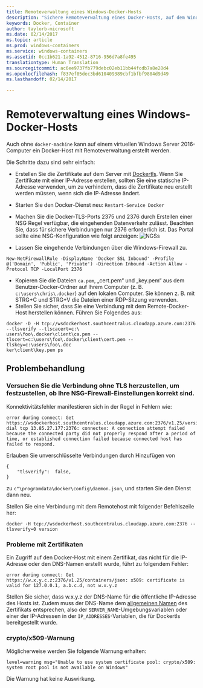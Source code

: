 ```yaml
---
title: Remoteverwaltung eines Windows-Docker-Hosts
description: "Sichere Remoteverwaltung eines Docker-Hosts, auf dem Windows Server ausgeführt wird"
keywords: Docker, Container
author: taylorb-microsoft
ms.date: 02/14/2017
ms.topic: article
ms.prod: windows-containers
ms.service: windows-containers
ms.assetid: 0cc1b621-1a92-4512-8716-956d7a8fe495
translationtype: Human Translation
ms.sourcegitcommit: ac6ee9737fb779debc02eb11bb44fcdb7a8e28d4
ms.openlocfilehash: f837ef05dec3bd610409389cbf1bfbf9804d9d49
ms.lasthandoff: 02/14/2017

---
```

# Remoteverwaltung eines Windows-Docker-Hosts

Auch ohne `docker-machine` kann auf einem virtuellen Windows Server 2016-Computer ein Docker-Host mit Remoteverwaltung erstellt werden.

Die Schritte dazu sind sehr einfach:

* Erstellen Sie die Zertifikate auf dem Server mit [Dockertls](https://hub.docker.com/r/stefanscherer/dockertls-windows/). Wenn Sie Zertifikate mit einer IP-Adresse erstellen, sollten Sie eine statische IP-Adresse verwenden, um zu verhindern, dass die Zertifikate neu erstellt werden müssen, wenn sich die IP-Adresse ändert.

* Starten Sie den Docker-Dienst neu: `Restart-Service Docker`
* Machen Sie die Docker-TLS-Ports 2375 und 2376 durch Erstellen einer NSG Regel verfügbar, die eingehenden Datenverkehr zulässt. Beachten Sie, dass für sichere Verbindungen nur 2376 erforderlich ist. Das Portal sollte eine NSG-Konfiguration wie folgt anzeigen: ![NGSs](images/nsg.png)
* Lassen Sie eingehende Verbindungen über die Windows-Firewall zu. 
```
New-NetFirewallRule -DisplayName 'Docker SSL Inbound' -Profile @('Domain', 'Public', 'Private') -Direction Inbound -Action Allow -Protocol TCP -LocalPort 2376
```
* Kopieren Sie die Dateien `ca.pem`, „cert.pem“ und „key.pem“ aus dem Benutzer-Docker-Ordner auf Ihrem Computer (z. B. `c:\users\chris\.docker`) auf den lokalen Computer. Sie können z. B. mit STRG+C und STRG+V die Dateien einer RDP-Sitzung verwenden. 
* Stellen Sie sicher, dass Sie eine Verbindung mit dem Remote-Docker-Host herstellen können. Führen Sie Folgendes aus:
```
docker -D -H tcp://wsdockerhost.southcentralus.cloudapp.azure.com:2376 --tlsverify --tlscacert=c:\
users\foo\.docker\client\ca.pem --tlscert=c:\users\foo\.docker\client\cert.pem --tlskey=c:\users\foo\.doc
ker\client\key.pem ps
```


## Problembehandlung
### Versuchen Sie die Verbindung ohne TLS herzustellen, um festzustellen, ob Ihre NSG-Firewall-Einstellungen korrekt sind.
Konnektivitätsfehler manifestieren sich in der Regel in Fehlern wie:
```
error during connect: Get https://wsdockerhost.southcentralus.cloudapp.azure.com:2376/v1.25/version: dial tcp 13.85.27.177:2376: connectex: A connection attempt failed because the connected party did not properly respond after a period of time, or established connection failed because connected host has failed to respond.
```

Erlauben Sie unverschlüsselte Verbindungen durch Hinzufügen von 
```
{
    "tlsverify":  false,
}
```
zu `c"\programdata\docker\config\daemon.json`, und starten Sie den Dienst dann neu.

Stellen Sie eine Verbindung mit dem Remotehost mit folgender Befehlszeile her:
```
docker -H tcp://wsdockerhost.southcentralus.cloudapp.azure.com:2376 --tlsverify=0 version
```

### Probleme mit Zertifikaten
Ein Zugriff auf den Docker-Host mit einem Zertifikat, das nicht für die IP-Adresse oder den DNS-Namen erstellt wurde, führt zu folgendem Fehler:
```
error during connect: Get https://w.x.y.c.z:2376/v1.25/containers/json: x509: certificate is valid for 127.0.0.1, a.b.c.d, not w.x.y.z
```
Stellen Sie sicher, dass w.x.y.z der DNS-Name für die öffentliche IP-Adresse des Hosts ist. Zudem muss der DNS-Name dem [allgemeinen Namen](https://www.ssl.com/faqs/common-name/) des Zertifikats entsprechen, also der `SERVER_NAME`-Umgebungsvariablen oder einer der IP-Adressen in der `IP_ADDRESSES`-Variablen, die für Dockertls bereitgestellt wurde.

### crypto/x509-Warnung
Möglicherweise werden Sie folgende Warnung erhalten: 
```
level=warning msg="Unable to use system certificate pool: crypto/x509: system root pool is not available on Windows"
```
Die Warnung hat keine Auswirkung.

